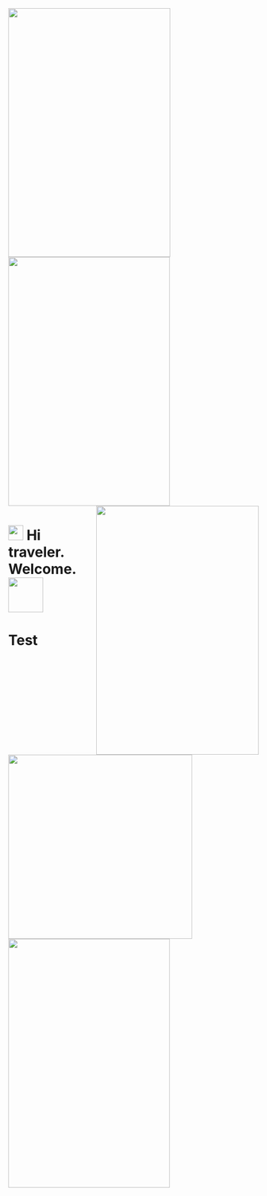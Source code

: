 <!-- Взять гифки с другого сайта -->
<div id="header">
    <img id="img_1" src="https://media.giphy.com/media/N3yLGQ1oMYfGU/giphy.gif" width="326" height="500" align="left"/>
    <img id="img_2" src="https://media.giphy.com/media/1yld7nW3oQ2IyRubUm/giphy.gif" width="325" height="500" align="center"/>
    <img id="img_3" src="https://media.giphy.com/media/bB3FrjpQ3w8ms/giphy.gif" width="327" height="500" align="right"/>
</div>

<h1>
    <img src="https://media.giphy.com/media/1347t0cCJWlsnC/giphy.gif" height="30"/>
    Hi traveler. Welcome.
    <img src="https://media.giphy.com/media/5xtDarqiAfN6mqPwdyw/giphy.gif" height="70"/>
</h1>

<body>
    <h1>
        Test
<img src="https://media.giphy.com/media/zeIzPCEBs6lq4eHjxw/giphy-downsized-large.gif" width="370"/>
<img src="[https://i.gifer.com/QWfb.gif](https://i.gifer.com/QWfb.gif)" width="325" height="500" align="center"/>
    </h1>
</body>




